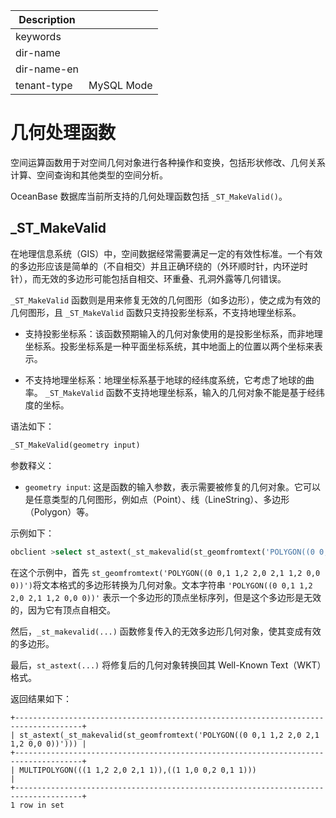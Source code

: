 | Description   |                 |
|---------------|-----------------|
| keywords      |                 |
| dir-name      |                 |
| dir-name-en   |                 |
| tenant-type   | MySQL Mode      |

# 几何处理函数

空间运算函数用于对空间几何对象进行各种操作和变换，包括形状修改、几何关系计算、空间查询和其他类型的空间分析。

OceanBase 数据库当前所支持的几何处理函数包括 `_ST_MakeValid()`。


## _ST_MakeValid

在地理信息系统（GIS）中，空间数据经常需要满足一定的有效性标准。一个有效的多边形应该是简单的（不自相交）并且正确环绕的（外环顺时针，内环逆时针），而无效的多边形可能包括自相交、环重叠、孔洞外露等几何错误。

`_ST_MakeValid` 函数则是用来修复无效的几何图形（如多边形），使之成为有效的几何图形，且 `_ST_MakeValid` 函数只支持投影坐标系，不支持地理坐标系。

- 支持投影坐标系：该函数预期输入的几何对象使用的是投影坐标系，而非地理坐标系。投影坐标系是一种平面坐标系统，其中地面上的位置以两个坐标来表示。

- 不支持地理坐标系：地理坐标系基于地球的经纬度系统，它考虑了地球的曲率。 `_ST_MakeValid` 函数不支持地理坐标系，输入的几何对象不能是基于经纬度的坐标。

语法如下：

```sql
_ST_MakeValid(geometry input)
```

参数释义：

- `geometry input`: 这是函数的输入参数，表示需要被修复的几何对象。它可以是任意类型的几何图形，例如点（Point）、线（LineString）、多边形（Polygon）等。

示例如下：

```sql
obclient >select st_astext(_st_makevalid(st_geomfromtext('POLYGON((0 0,1 1,2 2,0 2,1 1,2 0,0 0))')));
```

在这个示例中，首先 `st_geomfromtext('POLYGON((0 0,1 1,2 2,0 2,1 1,2 0,0 0))')`将文本格式的多边形转换为几何对象。文本字符串 `'POLYGON((0 0,1 1,2 2,0 2,1 1,2 0,0 0))'` 表示一个多边形的顶点坐标序列，但是这个多边形是无效的，因为它有顶点自相交。

然后，`_st_makevalid(...)` 函数修复传入的无效多边形几何对象，使其变成有效的多边形。

最后，`st_astext(...)` 将修复后的几何对象转换回其 Well-Known Text（WKT）格式。

返回结果如下：

```shell
+-------------------------------------------------------------------------------------+
| st_astext(_st_makevalid(st_geomfromtext('POLYGON((0 0,1 1,2 2,0 2,1 1,2 0,0 0))'))) |
+-------------------------------------------------------------------------------------+
| MULTIPOLYGON(((1 1,2 2,0 2,1 1)),((1 1,0 0,2 0,1 1)))                               |
+-------------------------------------------------------------------------------------+
1 row in set
```
